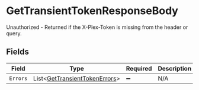 # GetTransientTokenResponseBody

Unauthorized - Returned if the X-Plex-Token is missing from the header or query.


## Fields

| Field                                                                             | Type                                                                              | Required                                                                          | Description                                                                       |
| --------------------------------------------------------------------------------- | --------------------------------------------------------------------------------- | --------------------------------------------------------------------------------- | --------------------------------------------------------------------------------- |
| `Errors`                                                                          | List<[GetTransientTokenErrors](../../Models/Requests/GetTransientTokenErrors.md)> | :heavy_minus_sign:                                                                | N/A                                                                               |